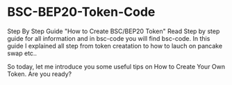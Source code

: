 # BSC-BEP20-Token-Code

Step By Step Guide "How to Create BSC/BEP20 Token" Read Step by step guide for all information and in bsc-code you will find bsc-code. In this guide I explained all step from token creatation to how to lauch on pancake swap etc..

So today, let me introduce you some useful tips on How to Create Your Own Token. Are you ready?


